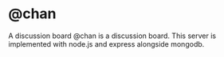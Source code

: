 # @chan
A discussion board
@chan is a discussion board. This server is implemented with node.js and express alongside mongodb.

